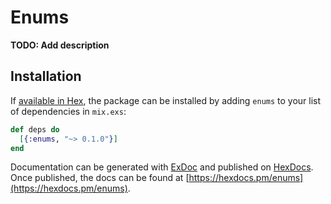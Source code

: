 # Enums

**TODO: Add description**

## Installation

If [available in Hex](https://hex.pm/docs/publish), the package can be installed
by adding `enums` to your list of dependencies in `mix.exs`:

```elixir
def deps do
  [{:enums, "~> 0.1.0"}]
end
```

Documentation can be generated with [ExDoc](https://github.com/elixir-lang/ex_doc)
and published on [HexDocs](https://hexdocs.pm). Once published, the docs can
be found at [https://hexdocs.pm/enums](https://hexdocs.pm/enums).

